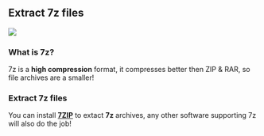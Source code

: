 ## Extract 7z files

![](https://raw.githubusercontent.com/wiki/PhoenixInteractiveNL/emuControlCenter/images/img_logo_7zip.png)

### What is 7z?

7z is a **high compression** format, it compresses better then ZIP & RAR, so file archives are a smaller!

### Extract 7z files

You can install [**7ZIP**](http://www.7-zip.org/) to extact **7z** archives, any other software supporting 7z will also do the job! 